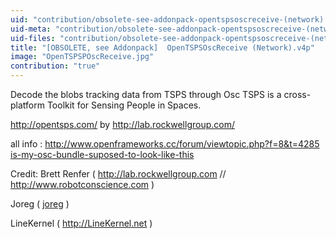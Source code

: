 ```yaml
---
uid: "contribution/obsolete-see-addonpack-opentspsoscreceive-(network).v4p"
uid-meta: "contribution/obsolete-see-addonpack-opentspsoscreceive-(network).v4p-meta"
uid-files: "contribution/obsolete-see-addonpack-opentspsoscreceive-(network).v4p-files"
title: "[OBSOLETE, see Addonpack]  OpenTSPSOscReceive (Network).v4p"
image: "OpenTSPSPOscReceive.jpg"
contribution: "true"
---
```


Decode the blobs tracking data from TSPS through Osc
TSPS is a cross-platform Toolkit for Sensing People
in Spaces.

http://opentsps.com/
by 
http://lab.rockwellgroup.com/

all info :
 http://www.openframeworks.cc/forum/viewtopic.php?f=8&t=4285
[is-my-osc-bundle-suposed-to-look-like-this](https://discourse.vvvv.org/t/is-my-osc-bundle-suposed-to-look-like-this)

Credit:
Brett Renfer ( http://lab.rockwellgroup.com
// http://www.robotconscience.com )

Joreg  ( [joreg](http://vvvv.org/users/joreg) )

LineKernel (  http://LineKernel.net )